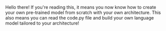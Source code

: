 Hello there!
If you're reading this, it means you now know how to create your own pre-trained model from scratch with your own architecture.
This also means you can read the code.py file and build your own language model tailored to your architecture!